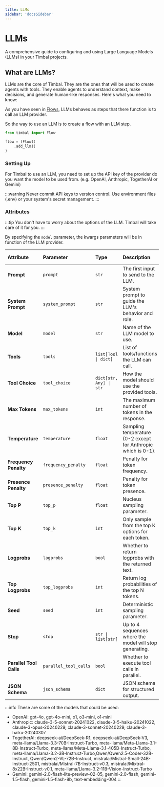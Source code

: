 ```yaml
---
title: LLMs
sidebar: 'docsSidebar'
---
```


# LLMs

A comprehensive guide to configuring and using Large Language Models (LLMs) in your Timbal projects.

## What are LLMs?

LLMs are the core of Timbal. They are the ones that will be used to create agents with tools. They enable agents to understand context, make decisions, and generate human-like responses. Here's what you need to know:

As you have seen in [Flows](./flow/index.md), LLMs behaves as steps that there function is to call an LLM provider.

So the way to use an LLM is to create a flow with an LLM step.

```python
from timbal import Flow

flow = (Flow()
    .add_llm()
)
```

### Setting Up

For Timbal to use an LLM, you need to set up the API key of the provider do you want the model to be used from. (e.g. OpenAI, Anthropic, TogetherAI or Gemini)

:::warning
Never commit API keys to version control. Use environment files (.env) or your system's secret management.
:::

### Attributes

:::tip
You don't have to worry about the options of the LLM. Timbal will take care of it for you.
:::

By specifying the `model` parameter, the kwargs parameters will be in function of the LLM provider.

| Attribute | Parameter | Type | Description | Provider Support |
| :-------- | :-------- | :--- | :---------- | :--------------- |
| **Prompt** | `prompt` | `str` | The first input to send to the LLM. | All providers |
| **System Prompt** | `system_prompt` | `str` | System prompt to guide the LLM's behavior and role. | All providers |
| **Model** | `model` | `str` | Name of the LLM model to use. | All providers |
| **Tools** | `tools` | `list[Tool \| dict]` | List of tools/functions the LLM can call. | All providers |
| **Tool Choice** | `tool_choice` | `dict[str, Any] \| str` | How the model should use the provided tools. | All providers |
| **Max Tokens** | `max_tokens` | `int` | The maximum number of tokens in the response. | All providers |
| **Temperature** | `temperature` | `float` | Sampling temperature (0-2 except for Anthropic which is 0-1). | All providers |
| **Frequency Penalty** | `frequency_penalty` | `float` | Penalty for token frequency. | OpenAI, TogetherAI |
| **Presence Penalty** | `presence_penalty` | `float` | Penalty for token presence. | OpenAI |
| **Top P** | `top_p` | `float` | Nucleus sampling parameter. | OpenAI, TogetherAI, Gemini|
| **Top K** | `top_k` | `int` | Only sample from the top K options for each token. | Anthropic|
| **Logprobs** | `logprobs` | `bool` | Whether to return logprobs with the returned text. | OpenAI |
| **Top Logprobs** | `top_logprobs` | `int` | Return log probabilities of the top N tokens. | OpenAI, TogetherAI |
| **Seed** | `seed` | `int` | Deterministic sampling parameter. | OpenAI, TogetherAI, Gemini |
| **Stop** | `stop` | `str \| list[str]` | Up to 4 sequences where the model will stop generating. | All providers |
| **Parallel Tool Calls** | `parallel_tool_calls` | `bool` | Whether to execute tool calls in parallel. | OpenAI, TogetherAI |
| **JSON Schema** | `json_schema` | `dict` | JSON schema for structured output. | All providers |

:::info
These are some of the models that could be used:
- OpenAI: gpt-4o, gpt-4o-mini, o1, o3-mini, o1-mini
- Anthropic: claude-3-5-sonnet-20241022, claude-3-5-haiku-20241022, claude-3-opus-20240229, claude-3-sonnet-20240229, claude-3-haiku-20240307
- TogetherAI: deepseek-ai/DeepSeek-R1, deepseek-ai/DeepSeek-V3, meta-llama/Llama-3.3-70B-Instruct-Turbo, meta-llama/Meta-Llama-3.1-8B-Instruct-Turbo, meta-llama/Meta-Llama-3.1-405B-Instruct-Turbo, meta-llama/Llama-3.2-3B-Instruct-Turbo,Qwen/Qwen2.5-Coder-32B-Instruct, Qwen/Qwen2-VL-72B-Instruct, mistralai/Mistral-Small-24B-Instruct-2501, mistralai/Mistral-7B-Instruct-v0.3, mistralai/Mixtral-8x22B-Instruct-v0.1, meta-llama/Llama-3.2-11B-Vision-Instruct-Turbo
- Gemini: gemini-2.0-flash-lite-preview-02-05, gemini-2.0-flash, gemini-1.5-flash, gemini-1.5-flash-8b, text-embedding-004
:::